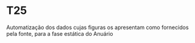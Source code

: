 # T25
Automatização dos dados cujas figuras os apresentam como fornecidos pela fonte, para a fase estática do Anuário
